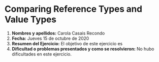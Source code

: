 # Comparing Reference Types and Value Types   
1. **Nombres y apellidos:** Carola Casais Recondo
2. **Fecha:** Jueves 15 de octubre de 2020
3. **Resumen del Ejercicio:** El objetivo de este ejercicio es 
4. **Dificultad o problemas presentados y como se resolvieron:** No hubo dificultades en este ejercicio.
